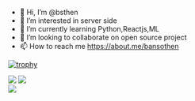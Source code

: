 - 👋 Hi, I’m @bsthen
- 👀 I’m interested in server side
- 🌱 I’m currently learning Python,Reactjs,ML
- 💞️ I’m looking to collaborate on open source project
- 📫 How to reach me https://about.me/bansothen

<!---
bsthen/bsthen is a ✨ special ✨ repository because its `README.md` (this file) appears on your GitHub profile.
You can click the Preview link to take a look at your changes.
--->
[![trophy](https://github-profile-trophy.vercel.app/?username=bsthen&margin-w=8)](https://github.com/bsthen)
<!--
[![My GitHub Stats](https://github-readme-stats.vercel.app/api/?username=bsthen&count_private=true&theme=tokyonight&showicons=true)]()
[![My GitHub Language Stats](https://github-readme-stats.vercel.app/api/top-langs/?username=bsthen&langs_count=5&theme=tokyonight)]()
-->

![](https://github-readme-stats.vercel.app/api?username=bsthen&theme=light&hide_border=false&include_all_commits=true&count_private=true)
![](https://github-readme-streak-stats.herokuapp.com/?user=bsthen&theme=light&hide_border=false)<br/>
![](https://github-readme-stats.vercel.app/api/top-langs/?username=bsthen&theme=light&hide_border=false&include_all_commits=true&count_private=true&layout=compact)
